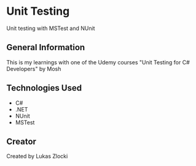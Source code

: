 # Unit Testing

Unit testing with MSTest and NUnit

## General Information

This is my learnings with one of the Udemy courses "Unit Testing for C# Developers" by Mosh


## Technologies Used

* C#
* .NET
* NUnit
* MSTest


## Creator

Created by Lukas Zlocki  

